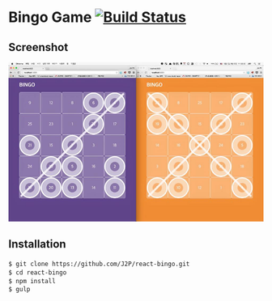 # Bingo Game [![Build Status](https://travis-ci.org/J2P/react-bingo.svg?branch=master)](https://travis-ci.org/J2P/react-bingo)

## Screenshot

![React Bingo Screenshot](screenshot/bingo_screenshot.jpg)

## Installation

``` bash
$ git clone https://github.com/J2P/react-bingo.git
$ cd react-bingo
$ npm install
$ gulp
```
